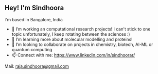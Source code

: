 ## Hey! I'm Sindhoora

I'm based in Bangalore, India 

- 🔭 I’m working an computational research projects! I can't stick to one topic unfortunately, I keep rotating between the sciences :)
- 🌱 I’m learning more about molecular modelling and proteins!
- 👯 I’m looking to collaborate on projects in chemistry, biotech, AI-ML or quantum computing
- 📫 Connect with me: https://www.linkedin.com/in/sindhoorar/

Mail: raja.sindhoora@gmail.com
